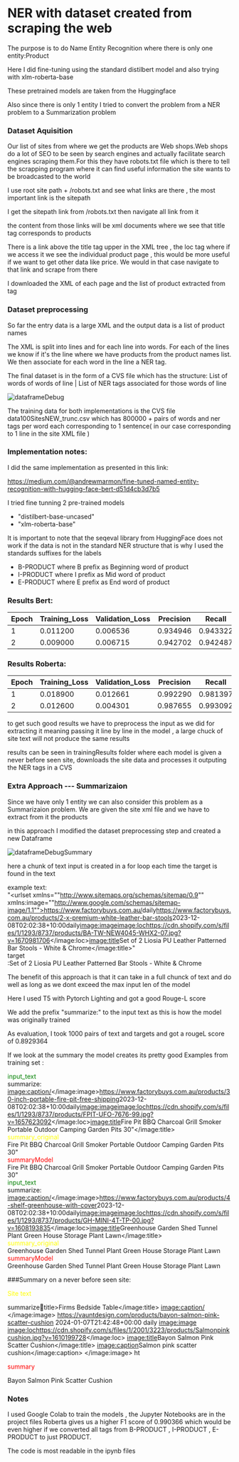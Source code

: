 # NER with dataset created from scraping the web

The purpose is to do Name Entity Recognition where there is only one entity:Product 

Here I did fine-tuning using the standard distilbert model and also trying with xlm-roberta-base

These pretrained models are taken from the Huggingface 

Also since there is only 1 entity I tried to convert the problem from a NER problem to a Summarization problem 

### Dataset Aquisition
Our list of sites from where we get the products are Web shops.Web shops do a lot of SEO to be seen 
by search engines and actually facilitate search engines scraping them.For this they have robots.txt file
which is there to tell the scrapping program where it can find useful information the site wants to 
be broadcasted to the world

I use root site path  + /robots.txt and see what links are there , the most important link is the sitepath

I get the sitepath link from /robots.txt then navigate all link from it 

the content from those links will be xml documents where we see that  title tag   corresponds to products 

There is a link above the title tag upper in the XML tree , the  loc tag where if we access it we see 
the individual product page , this would be more useful if we want to get other data like price.
We would in that case navigate to that link and scrape from there 

I  downloaded the XML of each page and the list of product extracted from <loc> tag


### Dataset preprocessing 

So far the entry data  is a large XML and the output data  is a list of product names  

The XML is split into lines and for each line into words.
For each of the lines we know if it's the line where we have products from the product names list.
We then associate for each word in the line a NER tag.


The final dataset is in the form of a CVS file which has the structure:
List of words of words of line | List of NER tags associated for those words of line

<img src="./dataframe.png" alt="dataframeDebug" />

The training data for both implementations is the CVS file data100SitesNEW_trunc.csv
which has 800000 + pairs of words and ner tags per word each corresponding to 1 sentence(
in our case corresponding to 1 line in the site XML file 
)
### Implementation notes:

I did the same implementation as presented in this link:

https://medium.com/@andrewmarmon/fine-tuned-named-entity-recognition-with-hugging-face-bert-d51d4cb3d7b5

I tried fine tunning 2 pre-trained models
- "distilbert-base-uncased"
- "xlm-roberta-base" 

It is important to note that the seqeval library from HuggingFace does not work if the data is not
in the standard NER structure 
that is why I used the standards suffixes for the labels 
- B-PRODUCT    where B prefix as Beginning word of product 
- I-PRODUCT    where I prefix as Mid word of product 
- E-PRODUCT    where E prefix as End word of product 


### Results Bert:

| Epoch | Training_Loss | Validation_Loss | Precision | Recall    | F1_score  |Accuracy|
|-------|---------------|-----------------|-----------|-----------|-----------|-----------|
| 1     | 	0.011200     | 	0.006536      | 	0.934946 | 	0.943322| 	0.939116|	0.998801 |
| 2     | 	0.009000  | 	0.006715     | 	0.942702| 	0.942487 |	0.942595|	0.998699 |


### Results Roberta:

| Epoch | Training_Loss | Validation_Loss | Precision | Recall    | F1_score  |Accuracy|
|-------|---------------|-----------------|-----------|-----------|-----------|-----------|
| 1     | 0.018900      | 	0.012661      | 	0.992290 | 	0.981397| 	0.986813 |	0.999439|
| 2     | 	0.012600   | 	0.004301       | 	0.987655 | 	0.993092 | 	0.990366|	0.999418|


to get such good results we have to preprocess the input as we did for extracting it
meaning passing it line by line in the model , a large chuck of site text will not produce the same results

results can be seen in trainingResults folder where each model is given a never before seen site,
downloads the site data and processes it outputing the NER tags in a CVS


### Extra Approach ---  Summarizaion  

Since we have only 1 entity we can also consider this problem as a Summarizaion problem.
We are given the site xml file and we have to extract from it the products 

in this approach I modified the dataset preprocessing step and created a new Dataframe

<img src="./DataSummaryDebug.png" alt="dataframeDebugSummary" />

here a chunk of text input is created in a for loop each time the target is found in the text

example text:  
"<?xml version=""1.0"" encoding=""utf-8""?><urlset xmlns=""http://www.sitemaps.org/schemas/sitemap/0.9"" xmlns:image=""http://www.google.com/schemas/sitemap-image/1.1""><url><loc>https://www.factorybuys.com.au/</loc><changefreq>daily</changefreq></url><url><loc>https://www.factorybuys.com.au/products/2-x-premium-white-leather-bar-stools</loc><lastmod>2023-12-08T02:02:38+10:00</lastmod><changefreq>daily</changefreq><image:image><image:loc>https://cdn.shopify.com/s/files/1/1293/8737/products/BA-TW-NEW4045-WHX2-07.jpg?v=1670981706</image:loc><image:title>Set of 2 Liosia PU Leather Patterned Bar Stools - White &amp; Chrome</image:title>"  
target  
:Set of 2 Liosia PU Leather Patterned Bar Stools - White & Chrome


The benefit of this approach is that it can take in a full chunck of text and do well as long as we dont exceed the max input len of the model

Here I used T5 with Pytorch Lighting and got a good Rouge-L score

We add the prefix "summarize:"  to the input text as this is how the model was originally trained 

As evaluation, I took 1000 pairs of text and targets and got a rougeL score of 0.8929364

If we look at the summary the model creates its pretty good
Examples from training set : 

<span style="color:green">input_text</span>  
summarize: <image:caption/></image:image></url><url><loc>https://www.factorybuys.com.au/products/30-inch-portable-fire-pit-free-shipping</loc><lastmod>2023-12-08T02:02:38+10:00</lastmod><changefreq>daily</changefreq><image:image><image:loc>https://cdn.shopify.com/s/files/1/1293/8737/products/FPIT-UFO-7676-99.jpg?v=1657623092</image:loc><image:title>Fire Pit BBQ Charcoal Grill Smoker Portable Outdoor Camping Garden Pits 30"</image:title>  
<span style="color:yellow">summary_original</span>  
Fire Pit BBQ Charcoal Grill Smoker Portable Outdoor Camping Garden Pits 30"  
<span style="color:red">summaryModel</span>   
<pad> Fire Pit BBQ Charcoal Grill Smoker Portable Outdoor Camping Garden Pits 30"</s>  
<span style="color:green">input_text</span>  
summarize: <image:caption/></image:image></url><url><loc>https://www.factorybuys.com.au/products/4-shelf-greenhouse-with-cover</loc><lastmod>2023-12-08T02:02:38+10:00</lastmod><changefreq>daily</changefreq><image:image><image:loc>https://cdn.shopify.com/s/files/1/1293/8737/products/GH-MINI-4T-TP-00.jpg?v=1608193835</image:loc><image:title>Greenhouse Garden Shed Tunnel Plant Green House Storage Plant Lawn</image:title>  
<span style="color:yellow">summary_original</span>  
Greenhouse Garden Shed Tunnel Plant Green House Storage Plant Lawn  
<span style="color:red">summaryModel</span>   
<pad> Greenhouse Garden Shed Tunnel Plant Green House Storage Plant Lawn</s>  


###Summary on a never before seen site:

<span style="color:yellow">Site text </span>

summarize:mage:title>Firms Bedside Table</image:title>
<image:caption/>
</image:image>
</url>
<url>
<loc>https://vauntdesign.com/products/bayon-salmon-pink-scatter-cushion</loc>
<lastmod>2024-01-07T21:42:48+00:00</lastmod>
<changefreq>daily</changefreq>
<image:image>
<image:loc>https://cdn.shopify.com/s/files/1/2001/3223/products/Salmonpinkcushion.jpg?v=1610199728</image:loc>
<image:title>Bayon Salmon Pink Scatter Cushion</image:title>
<image:caption>Salmon pink scatter cushion</image:caption>
</image:image>
</url>
<url>
<loc>ht

<span style="color:red">summary</span>

<pad> Bayon Salmon Pink Scatter Cushion</s>

### Notes
I used Google Colab to train the models , the Jupyter Notebooks are in the project files
Roberta gives us a higher F1 score of 	0.990366  which would be even higher if we converted all tags from 
B-PRODUCT , I-PRODUCT , E-PRODUCT
 to just PRODUCT.

The code is most readable in the ipynb files

